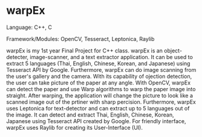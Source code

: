 # warpEx

Language: C++, C

Framework/Modules: OpenCV, Tesseract, Leptonica, Raylib

warpEx is my 1st year Final Project for C++ class. warpEx is an object-detecter, image-scanner, and a text extractor application. It can be used to extract 5 languages (Thai, English, Chinese, Korean, and Japanese) using Tesseract API by Google. Furthermore, warpEx can do image scanning from the user's gallery and the camera. With its capability of ojection detection, the user can take picture of the paper at any angle. With OpenCV, warpEx can detect the paper and use Warp algorithms to warp the paper image into straight. After warping, the application will change the picture to look like a scanned image out of the prtiner with sharp percision. Furthermore, warpEx uses Leptonica for text-detector and can extract up to 5 languages out of the image. It can detect and extract Thai, English, Chinese, Korean, Japanese using Tesseract API created by Google. For friendly interface, warpEx uses Raylib for creating its User-Interface (UI).
